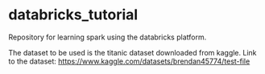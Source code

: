 # databricks_tutorial
Repository for learning spark using the databricks platform.

The dataset to be used is the titanic dataset downloaded from kaggle.
Link to the dataset: https://www.kaggle.com/datasets/brendan45774/test-file

